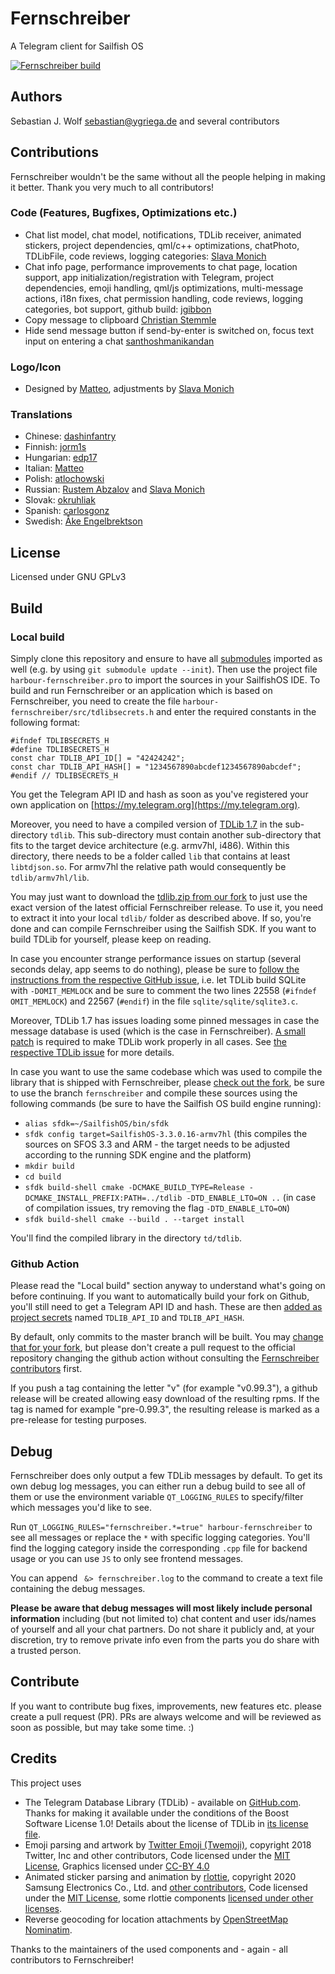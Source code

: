# Fernschreiber
A Telegram client for Sailfish OS

[![Fernschreiber build](https://github.com/Wunderfitz/harbour-fernschreiber/actions/workflows/main.yml/badge.svg)](https://github.com/Wunderfitz/harbour-fernschreiber/actions/workflows/main.yml)
## Authors
Sebastian J. Wolf [sebastian@ygriega.de](mailto:sebastian@ygriega.de) and several contributors

## Contributions

Fernschreiber wouldn't be the same without all the people helping in making it better. Thank you very much to all contributors!

### Code (Features, Bugfixes, Optimizations etc.)
- Chat list model, chat model, notifications, TDLib receiver, animated stickers, project dependencies, qml/c++ optimizations, chatPhoto, TDLibFile, code reviews, logging categories: [Slava Monich](https://github.com/monich)
- Chat info page, performance improvements to chat page, location support, app initialization/registration with Telegram, project dependencies, emoji handling, qml/js optimizations, multi-message actions, i18n fixes, chat permission handling, code reviews, logging categories, bot support, github build: [jgibbon](https://github.com/jgibbon)
- Copy message to clipboard [Christian Stemmle](https://github.com/chstem)
- Hide send message button if send-by-enter is switched on, focus text input on entering a chat [santhoshmanikandan](https://github.com/santhoshmanikandan)

### Logo/Icon
- Designed by [Matteo](https://github.com/iamnomeutente), adjustments by [Slava Monich](https://github.com/monich)

### Translations
- Chinese: [dashinfantry](https://github.com/dashinfantry)
- Finnish: [jorm1s](https://github.com/jorm1s)
- Hungarian: [edp17](https://github.com/edp17)
- Italian: [Matteo](https://github.com/iamnomeutente)
- Polish: [atlochowski](https://github.com/atlochowski)
- Russian: [Rustem Abzalov](https://github.com/arustg) and [Slava Monich](https://github.com/monich)
- Slovak: [okruhliak](https://github.com/okruhliak)
- Spanish: [carlosgonz](https://github.com/GNUuser)
- Swedish: [Åke Engelbrektson](https://github.com/eson57)

## License
Licensed under GNU GPLv3

## Build
### Local build
Simply clone this repository and ensure to have all [submodules](https://git-scm.com/docs/git-submodule) imported as well (e.g. by using `git submodule update --init`). Then use the project file `harbour-fernschreiber.pro` to import the sources in your SailfishOS IDE. To build and run Fernschreiber or an application which is based on Fernschreiber, you need to create the file `harbour-fernschreiber/src/tdlibsecrets.h` and enter the required constants in the following format:

```
#ifndef TDLIBSECRETS_H
#define TDLIBSECRETS_H
const char TDLIB_API_ID[] = "42424242";
const char TDLIB_API_HASH[] = "1234567890abcdef1234567890abcdef";
#endif // TDLIBSECRETS_H
```

You get the Telegram API ID and hash as soon as you've registered your own application on [https://my.telegram.org](https://my.telegram.org).

Moreover, you need to have a compiled version of [TDLib 1.7](https://github.com/tdlib/td) in the sub-directory `tdlib`. This sub-directory must contain another sub-directory that fits to the target device architecture (e.g. armv7hl, i486). Within this directory, there needs to be a folder called `lib` that contains at least `libtdjson.so`. For armv7hl the relative path would consequently be `tdlib/armv7hl/lib`.

You may just want to download the [tdlib.zip from our fork](https://github.com/Wunderfitz/td/releases) to just use the exact version of the latest official Fernschreiber release. To use it, you need to extract it into your local `tdlib/` folder as described above. If so, you're done and can compile Fernschreiber using the Sailfish SDK. If you want to build TDLib for yourself, please keep on reading.

In case you encounter strange performance issues on startup (several seconds delay, app seems to do nothing), please be sure to [follow the instructions from the respective GitHub issue](https://github.com/tdlib/td/issues/1322), i.e. let TDLib build SQLite with `-DOMIT_MEMLOCK` and be sure to comment the two lines 22558 (`#ifndef OMIT_MEMLOCK`) and 22567 (`#endif`) in the file `sqlite/sqlite/sqlite3.c`.

Moreover, TDLib 1.7 has issues loading some pinned messages in case the message database is used (which is the case in Fernschreiber). [A small patch](https://github.com/tdlib/td/commit/30d912bd4b145afb8d494b307d37645ffa21ec29) is required to make TDLib work properly in all cases. See [the respective TDLib issue](https://github.com/tdlib/td/issues/1343) for more details.

In case you want to use the same codebase which was used to compile the library that is shipped with Fernschreiber, please [check out the fork](https://github.com/Wunderfitz/td), be sure to use the branch `fernschreiber` and compile these sources using the following commands (be sure to have the Sailfish OS build engine running):

- `alias sfdk=~/SailfishOS/bin/sfdk`
- `sfdk config target=SailfishOS-3.3.0.16-armv7hl` (this compiles the sources on SFOS 3.3 and ARM - the target needs to be adjusted according to the running SDK engine and the platform)
- `mkdir build`
- `cd build`
- `sfdk build-shell cmake -DCMAKE_BUILD_TYPE=Release -DCMAKE_INSTALL_PREFIX:PATH=../tdlib -DTD_ENABLE_LTO=ON ..` (in case of compilation issues, try removing the flag `-DTD_ENABLE_LTO=ON`)
- `sfdk build-shell cmake --build . --target install`

You'll find the compiled library in the directory `td/tdlib`.

### Github Action
Please read the "Local build" section anyway to understand what's going on before continuing. If you want to automatically build your fork on Github, you'll still need to get a Telegram API ID and hash. These are then [added as project secrets](https://docs.github.com/en/actions/reference/encrypted-secrets#creating-encrypted-secrets-for-a-repository) named `TDLIB_API_ID` and `TDLIB_API_HASH`.

By default, only commits to the master branch will be built. You may [change that for your fork](https://docs.github.com/en/actions/quickstart), but please don't create a pull request to the official repository changing the github action without consulting the [Fernschreiber contributors](https://github.com/Wunderfitz/harbour-fernschreiber/issues/162) first.

If you push a tag containing the letter "v" (for example "v0.99.3"), a github release will be created allowing easy download of the resulting rpms. If the tag is named for example "pre-0.99.3", the resulting release is marked as a pre-release for testing purposes.


## Debug
Fernschreiber does only output a few TDLib messages by default. To get its own debug log messages, you can either run a debug build to see all of them or use the environment variable `QT_LOGGING_RULES` to specify/filter which messages you'd like to see.

Run `QT_LOGGING_RULES="fernschreiber.*=true" harbour-fernschreiber` to see all messages or replace the `*` with specific logging categories. You'll find the logging category inside the corresponding `.cpp` file for backend usage or you can use `JS` to only see frontend messages.

You can append ` &> fernschreiber.log` to the command to create a text file containing the debug messages. 

**Please be aware that debug messages will most likely include personal information** including (but not limited to) chat content and user ids/names of yourself and all your chat partners. Do not share it publicly and, at your discretion, try to remove private info even from the parts you do share with a trusted person.

## Contribute

If you want to contribute bug fixes, improvements, new features etc. please create a pull request (PR). PRs are always welcome and will be reviewed as soon as possible, but may take some time. :)

## Credits

This project uses

- The Telegram Database Library (TDLib) - available on [GitHub.com](https://github.com/tdlib/td). Thanks for making it available under the conditions of the Boost Software License 1.0! Details about the license of TDLib in [its license file](https://github.com/tdlib/td/blob/master/LICENSE_1_0.txt).
- Emoji parsing and artwork by [Twitter Emoji (Twemoji)](http://twitter.github.io/twemoji/), copyright 2018 Twitter, Inc and other contributors, Code licensed under the [MIT License](http://opensource.org/licenses/MIT), Graphics licensed under [CC-BY 4.0](https://creativecommons.org/licenses/by/4.0/)
- Animated sticker parsing and animation by [rlottie](https://github.com/Samsung/rlottie), copyright 2020 Samsung Electronics Co., Ltd. and [other contributors](https://github.com/Samsung/rlottie/blob/master/AUTHORS), Code licensed under the [MIT License](https://github.com/Samsung/rlottie/blob/master/licenses/COPYING.MIT), some rlottie components [licensed under other licenses](https://github.com/Samsung/rlottie/blob/master/COPYING).
- Reverse geocoding for location attachments by [OpenStreetMap Nominatim](https://wiki.openstreetmap.org/wiki/Nominatim).

Thanks to the maintainers of the used components and - again - all contributors to Fernschreiber!
